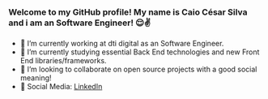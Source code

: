 ### Welcome to my GitHub profile! My name is Caio César Silva and i am an Software Engineer! :relieved::v:

- :rocket: I’m currently working at dti digital as an Software Engineer.
- :book: I’m currently studying essential Back End technologies and new Front End libraries/frameworks.
- :punch: I’m looking to collaborate on open source projects with a good social meaning!
- :satellite: Social Media: [LinkedIn](https://www.linkedin.com/in/caio-c%C3%A9sar-silva-1aa8b7101/) 
